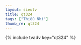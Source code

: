 ```yaml
--- 
layout: sieutv
title: qt324
tags: ["Thiếu Nhi"]
thumb_re: qt324
---
```

{% include tvadv key="qt324" %} 
